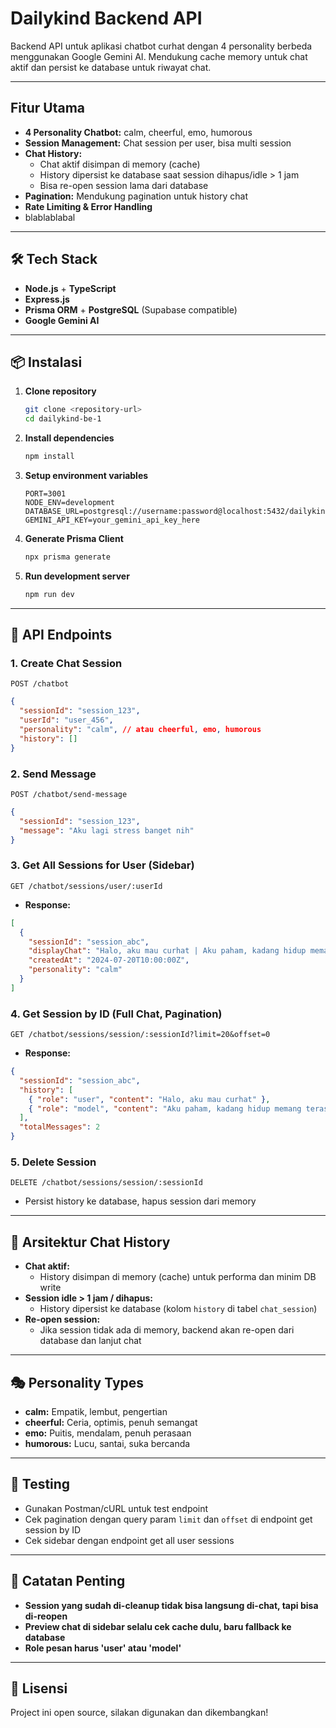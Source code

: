# Dailykind Backend API

Backend API untuk aplikasi chatbot curhat dengan 4 personality berbeda menggunakan Google Gemini AI. Mendukung cache memory untuk chat aktif dan persist ke database untuk riwayat chat.

---

## Fitur Utama
- **4 Personality Chatbot:** calm, cheerful, emo, humorous
- **Session Management:** Chat session per user, bisa multi session
- **Chat History:**
  - Chat aktif disimpan di memory (cache)
  - History dipersist ke database saat session dihapus/idle > 1 jam
  - Bisa re-open session lama dari database
- **Pagination:** Mendukung pagination untuk history chat
- **Rate Limiting & Error Handling**
- blablablabal

---

## 🛠️ Tech Stack
- **Node.js** + **TypeScript**
- **Express.js**
- **Prisma ORM** + **PostgreSQL** (Supabase compatible)
- **Google Gemini AI**

---

## 📦 Instalasi

1. **Clone repository**
   ```bash
   git clone <repository-url>
   cd dailykind-be-1
   ```
2. **Install dependencies**
   ```bash
   npm install
   ```
3. **Setup environment variables**
   ```env
   PORT=3001
   NODE_ENV=development
   DATABASE_URL=postgresql://username:password@localhost:5432/dailykind_db
   GEMINI_API_KEY=your_gemini_api_key_here
   ```
4. **Generate Prisma Client**
   ```bash
   npx prisma generate
   ```
5. **Run development server**
   ```bash
   npm run dev
   ```

---

## 📡 API Endpoints

### 1. **Create Chat Session**
`POST /chatbot`
```json
{
  "sessionId": "session_123",
  "userId": "user_456",
  "personality": "calm", // atau cheerful, emo, humorous
  "history": []
}
```

### 2. **Send Message**
`POST /chatbot/send-message`
```json
{
  "sessionId": "session_123",
  "message": "Aku lagi stress banget nih"
}
```

### 3. **Get All Sessions for User (Sidebar)**
`GET /chatbot/sessions/user/:userId`
- **Response:**
```json
[
  {
    "sessionId": "session_abc",
    "displayChat": "Halo, aku mau curhat | Aku paham, kadang hidup memang terasa berat.",
    "createdAt": "2024-07-20T10:00:00Z",
    "personality": "calm"
  }
]
```

### 4. **Get Session by ID (Full Chat, Pagination)**
`GET /chatbot/sessions/session/:sessionId?limit=20&offset=0`
- **Response:**
```json
{
  "sessionId": "session_abc",
  "history": [
    { "role": "user", "content": "Halo, aku mau curhat" },
    { "role": "model", "content": "Aku paham, kadang hidup memang terasa berat." }
  ],
  "totalMessages": 2
}
```

### 5. **Delete Session**
`DELETE /chatbot/sessions/session/:sessionId`
- Persist history ke database, hapus session dari memory

---

## 🧠 **Arsitektur Chat History**
- **Chat aktif:**
  - History disimpan di memory (cache) untuk performa dan minim DB write
- **Session idle > 1 jam / dihapus:**
  - History dipersist ke database (kolom `history` di tabel `chat_session`)
- **Re-open session:**
  - Jika session tidak ada di memory, backend akan re-open dari database dan lanjut chat

---

## 🎭 Personality Types
- **calm:** Empatik, lembut, pengertian
- **cheerful:** Ceria, optimis, penuh semangat
- **emo:** Puitis, mendalam, penuh perasaan
- **humorous:** Lucu, santai, suka bercanda

---

## 🧪 Testing
- Gunakan Postman/cURL untuk test endpoint
- Cek pagination dengan query param `limit` dan `offset` di endpoint get session by ID
- Cek sidebar dengan endpoint get all user sessions

---

## 📝 Catatan Penting
- **Session yang sudah di-cleanup tidak bisa langsung di-chat, tapi bisa di-reopen**
- **Preview chat di sidebar selalu cek cache dulu, baru fallback ke database**
- **Role pesan harus 'user' atau 'model'**

---

## 📄 Lisensi
Project ini open source, silakan digunakan dan dikembangkan! 